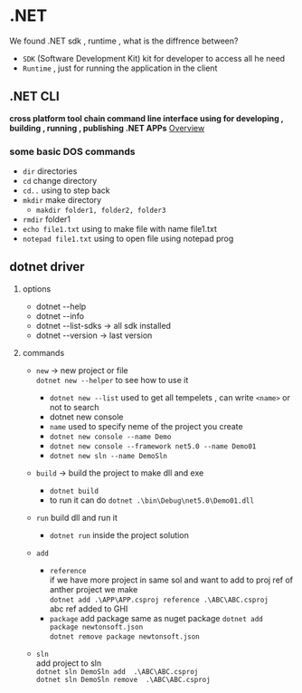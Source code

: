 # .NET
We found .NET sdk , runtime , what is the diffrence between?  
- `SDK` (Software Development Kit) kit for developer to access all he need 
- `Runtime` , just for running the application in the client

## .NET CLI 
**cross platform tool chain command line interface using for developing , building , running , publishing .NET APPs**
[Overview](https://learn.microsoft.com/en-us/dotnet/core/tools/)  

### some basic DOS commands
- `dir` directories
- `cd` change directory
- `cd..` using to step back
- `mkdir` make directory
  - `makdir folder1, folder2, folder3` 
- `rmdir` folder1  
- `echo file1.txt` using to make file with name file1.txt
- `notepad file1.txt` using to open file using notepad prog

## dotnet driver 
1. options
   - dotnet --help
   - dotnet --info
   - dotnet --list-sdks  -> all sdk installed 
   - dotnet --version  -> last version

2. commands
   - `new` -> new project or file  
    `dotnet new --helper` to see how to use it    
        - `dotnet new --list` used to get all tempelets , can write `<name>` or not to search 
        - dotnet new console 
      - `name` used to specify neme of the project you create 
      - `dotnet new console --name Demo`
      - `dotnet new console --framework net5.0 --name Demo01`
      - `dotnet new sln --name DemoSln`

   - `build` -> build the project to make dll and exe
     - `dotnet build`
     - to run it can do `dotnet .\bin\Debug\net5.0\Demo01.dll`      
   - `run` build dll and run it
     - `dotnet run` inside the project solution
   - `add`    
        - `reference`   
         if we have more project in same sol and want to add to proj ref of anther project we make     
        `dotnet add .\APP\APP.csproj reference .\ABC\ABC.csproj`   
        abc ref added to GHI
        - `package`  add package same as nuget package
            `dotnet add package newtonsoft.json`  
            `dotnet remove package newtonsoft.json`
   - `sln`   
     add project to sln  
     `dotnet sln DemoSln add  .\ABC\ABC.csproj`  
     `dotnet sln DemoSln remove  .\ABC\ABC.csproj`